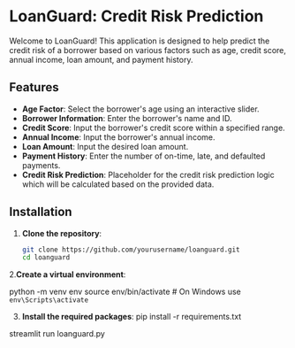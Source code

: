 # LoanGuard: Credit Risk Prediction

Welcome to LoanGuard! This application is designed to help predict the credit risk of a borrower based on various factors such as age, credit score, annual income, loan amount, and payment history.

## Features

- **Age Factor**: Select the borrower's age using an interactive slider.
- **Borrower Information**: Enter the borrower's name and ID.
- **Credit Score**: Input the borrower's credit score within a specified range.
- **Annual Income**: Input the borrower's annual income.
- **Loan Amount**: Input the desired loan amount.
- **Payment History**: Enter the number of on-time, late, and defaulted payments.
- **Credit Risk Prediction**: Placeholder for the credit risk prediction logic which will be calculated based on the provided data.

## Installation

1. **Clone the repository**:

   ```bash
   git clone https://github.com/yourusername/loanguard.git
   cd loanguard

2.**Create a virtual environment**:

python -m venv env
source env/bin/activate  # On Windows use `env\Scripts\activate`

3. **Install the required packages**:
pip install -r requirements.txt

streamlit run loanguard.py

